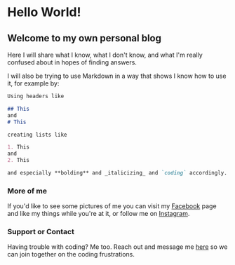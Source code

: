 # Hello World!

## Welcome to my own personal blog

Here I will share what I know, what I don't know, and what I'm really confused about in hopes of finding answers.

I will also be trying to use Markdown in a way that shows I know how to use it, for example by:

```markdown
Using headers like 

## This
and
# This

creating lists like

1. This
and
2. This

and especially **bolding** and _italicizing_ and `coding` accordingly.
```

### More of me

If you'd like to see some pictures of me you can visit my [Facebook](https://www.facebook.com/jonathan.mosesman) page and like my things while you're at it, or follow me on [Instagram](https://www.instagram.com/manofmoses/).

### Support or Contact

Having trouble with coding? Me too. Reach out and message me [here](https://www.facebook.com/jonathan.mosesman) so we can join together on the coding frustrations.
